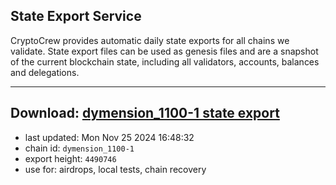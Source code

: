 ## State Export Service
CryptoCrew provides automatic daily state exports for all chains we validate. State export files can be used as genesis files and are a snapshot of the current blockchain state, including all validators, accounts, balances and delegations.

---
**Download: [dymension_1100-1 state export](https://dl-eu2.ccvalidators.com/SERVICE/dymension/dymension_1100-1_export_4490746.json)**
---

- last updated: Mon Nov 25 2024 16:48:32
- chain id: `dymension_1100-1`
- export height: `4490746`
- use for: airdrops, local tests, chain recovery

